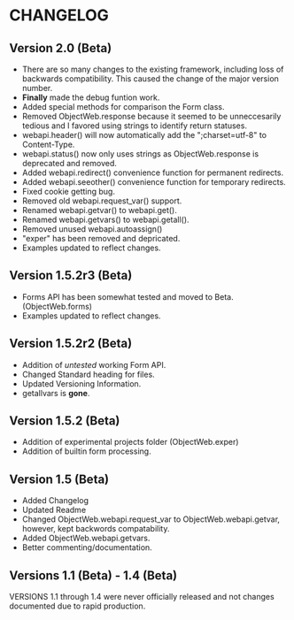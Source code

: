 CHANGELOG
=========

Version 2.0 (Beta)
------------------
- There are so many changes to the existing framework, including loss of 
  backwards compatibility. This caused the change of the major version number.
- **Finally** made the debug funtion work.
- Added special methods for comparison the Form class.
- Removed ObjectWeb.response because it seemed to be unneccesarily tedious and 
  I favored using strings to identify return statuses.
- webapi.header() will now automatically add the ";charset=utf-8" to Content-Type.
- webapi.status() now only uses strings as ObjectWeb.response is deprecated and
  removed.
- Added webapi.redirect() convenience function for permanent redirects.
- Added webapi.seeother() convenience function for temporary redirects.
- Fixed cookie getting bug.
- Removed old webapi.request_var() support.
- Renamed webapi.getvar() to webapi.get().
- Renamed webapi.getvars() to webapi.getall().
- Removed unused webapi.autoassign()
- "exper" has been removed and depricated.
- Examples updated to reflect changes.

Version 1.5.2r3 (Beta)
----------------------
- Forms API has been somewhat tested and moved to Beta. (ObjectWeb.forms)
- Examples updated to reflect changes.

Version 1.5.2r2 (Beta)
----------------------
- Addition of *untested* working Form API.
- Changed Standard heading for files.
- Updated Versioning Information.
- getallvars is **gone**.

Version 1.5.2 (Beta)
--------------------
- Addition of experimental projects folder (ObjectWeb.exper)
- Addition of builtin form processing.


Version 1.5 (Beta)
------------------

- Added Changelog
- Updated Readme
- Changed ObjectWeb.webapi.request_var to ObjectWeb.webapi.getvar, however, kept 
  backwords compatability.
- Added ObjectWeb.webapi.getvars.
- Better commenting/documentation.


Versions 1.1 (Beta) - 1.4 (Beta)
--------------------------------
VERSIONS 1.1 through 1.4 were never officially released and not changes 
documented due to rapid production.

